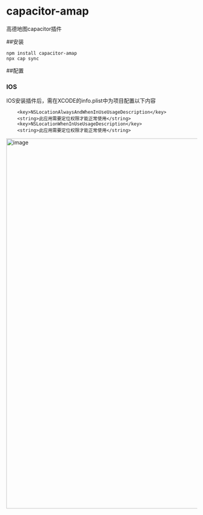 # capacitor-amap
 高德地图capacitor插件

##安装
```shell
npm install capacitor-amap
npx cap sync
```
##配置
### IOS
IOS安装插件后，需在XCODE的info.plist中为项目配置以下内容
```
    <key>NSLocationAlwaysAndWhenInUseUsageDescription</key>
    <string>此应用需要定位权限才能正常使用</string>
    <key>NSLocationWhenInUseUsageDescription</key>
    <string>此应用需要定位权限才能正常使用</string>
```
<img width="974" alt="image" src="https://user-images.githubusercontent.com/23025255/161015257-a9f35c3d-fa05-4865-9fa2-65525a303739.png">

